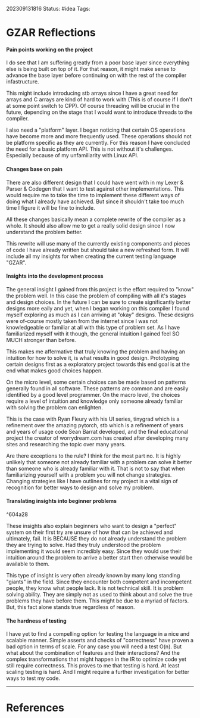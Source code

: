 202309131816
Status: #idea
Tags:

# GZAR Reflections
#### Pain points working on the project
I do see that I am suffering greatly from a poor base layer since 
everything else is being built on top of it. For that reason, it might make sense 
to advance the base layer before continuing on with the rest of the compiler infastructure. 

This might include introducing stb arrays since I have a great need for arrays and C arrays 
are kind of hard to work with (This is of course if I don't at some point switch to CPP).
 Of course threading will be crucial in the future, depending on the stage that I would want 
to introduce threads to the compiler. 

I also need a "platform" layer. I began noticing that certain OS operations have become 
more and more frequently used. These operations should not be platform specific as they 
are currently. For this reason I have concluded the need for a basic platform API. 
This is not without it's challenges. Especially because of my unfamiliarity with Linux API.

#### Changes base on pain
There are also different design that I could have went with in my Lexer & Parser & Codegen that I want to test against other implementations. This would require me to take the time to implement these different ways of doing what I already have achieved. But since it shouldn't take too much time I figure it will be fine to include. 

All these changes basically mean a complete rewrite of the compiler as a whole. It should 
also allow me to get a really solid design since I now understand the problem better.

This rewrite will use many of the currently existing components and pieces of code I have 
already written but should take a new refreshed form. It will include all my insights 
for when creating the current testing language "GZAR".

#### Insights into the development process
The general insight I gained from this project is the effort required to "know" 
the problem well. In this case the problem of compiling with all it's stages and design 
choices. In the future I can be sure to create significantly better designs more eaily and 
yet, when I began working on this compiler I found myself exploring as much as I can arriving 
at "okay" designs. These designs were of-course mostly taken from the internet since I was
not knowledgeable or familiar at all with this type of problem set. As I have familiarized 
myself with it though, the general intuition I gained feel SO MUCH stronger than before. 
  
This makes me affermative that truly knowing the problem and having an intuition for how 
to solve it, is what results in good design. Prototyping certain designs first as a 
exploratory project towards this end goal is at the end what makes good choices happen. 

On the micro level, some certain choices can be made based on patterns generally found in 
all software. These patterns are common and are easily identified by a good level programmer.
 On the macro level, the choices require a level of intuition and knowledge only someone 
already familiar with solving the problem can enlighten.
 
This is the case with Ryan Fleury with his UI series, tinygrad which is a refinement over
the amazing pytorch, stb which is a refinement of years and years of usage code Sean Barrat 
developed, and the final educational project the creator of worrydream.com has created after developing many sites and researching the topic over many years.

Are there exceptions to the rule? I think for the most part no. It is highly unlikely 
that someone not already familiar with a problem can solve it better than someone who 
is already familiar with it. That is not to say that when familiarizing yourself with 
a problem you will not change strategies. Changing strategies like I have outlines for 
my project is a vital sign of recognition for better ways to design and solve my problem. 

#### Translating insights into beginner problems

^604a28

These insights also explain beginners who want to design a "perfect" system 
on their first try are unsure of how that can be achieved and ultimately, fail. 
It is BECAUSE they do not already understand the problem they are trying to solve. 
Had they truly understood the problem implementing it would seem incredibly easy. Since
they would use their intuition around the problem to arrive a better start then otherwise
would be available to them.

This type of insight is very often already known by many long standing "giants" in the field.
Since they encounter both competent and incompetent people, they know what people lack. 
It is not technical skill. It is problem solving ability. They are simply not as used to 
think about and solve the true problems they have before them. This might be due to a myriad 
of factors. But, this fact alone stands true regardless of reason.

#### The hardness of testing
I have yet to find a compelling option for testing the language in a nice and scalable manner. Simple asserts and checks of "correctness" have proven a bad option in terms of scale. For any case you will need a test O(n). But what about the combination of features and their interactions? And the complex transformations that might happen in the IR to optimize code yet still require correctness. 
This proves to me that testing is hard. At least scaling testing is hard. And I might require a further investigation for better ways to test my code. 


---
# References




